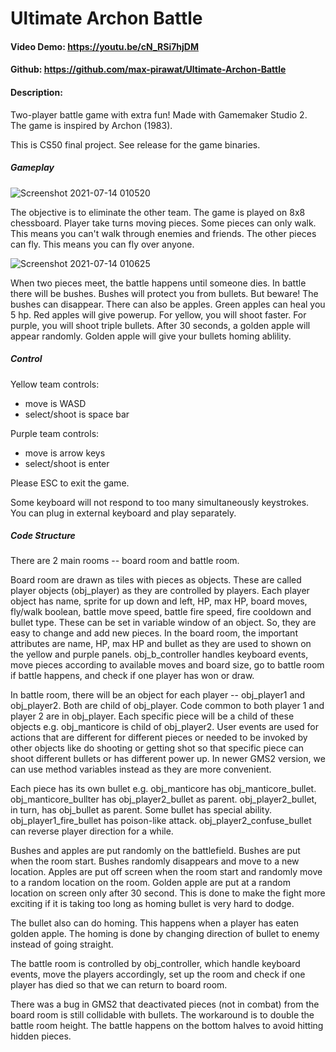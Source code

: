 # Ultimate Archon Battle
#### Video Demo: https://youtu.be/cN_RSi7hjDM
#### Github: https://github.com/max-pirawat/Ultimate-Archon-Battle
#### Description:
Two-player battle game with extra fun! Made with Gamemaker Studio 2. The game is inspired by Archon (1983).

This is CS50 final project. See release for the game binaries.

##### Gameplay

![Screenshot 2021-07-14 010520](https://user-images.githubusercontent.com/60696957/125503149-04f380c0-50a6-4615-9e97-ea0fe825f539.png)

The objective is to eliminate the other team. The game is played on 8x8 chessboard. Player take turns moving pieces. Some pieces can only walk.
This means you can't walk through enemies and friends. The other pieces can fly. This means you can fly over anyone.

![Screenshot 2021-07-14 010625](https://user-images.githubusercontent.com/60696957/125503178-31841b14-04a5-4b3d-b451-ab0d4f5b7546.png)

When two pieces meet, the battle happens until someone dies. In battle there will be bushes. Bushes will protect you from bullets. 
But beware! The bushes can disappear. There can also be apples. Green apples can heal you 5 hp. Red apples will give powerup. For yellow, you will shoot faster.
For purple, you will shoot triple bullets. After 30 seconds, a golden apple will appear randomly. Golden apple will give your bullets homing ablility.

##### Control

Yellow team controls:
- move is WASD
- select/shoot is space bar

Purple team controls:
- move is arrow keys
- select/shoot is enter

Please ESC to exit the game.

Some keyboard will not respond to too many simultaneously keystrokes. You can plug in external keyboard and play separately.

##### Code Structure

There are 2 main rooms -- board room and battle room.

Board room are drawn as tiles with pieces as objects. These are called player objects (obj_player) as they are controlled by players. Each player object
has name, sprite for up down and left, HP, max HP, board moves, fly/walk boolean, battle move speed, battle fire speed, fire cooldown and bullet type.
These can be set in variable window of an object. So, they are easy to change and add new pieces.
In the board room, the important attributes are name, HP, max HP and bullet as they are used to shown on the yellow and purple panels.
obj_b_controller handles keyboard events, move pieces according to available moves and board size, go to battle room if battle happens, and check if 
one player has won or draw.

In battle room, there will be an object for each player -- obj_player1 and obj_player2. Both are child of obj_player. Code common to both player 1 and player 2
are in obj_player. Each specific piece will be a child of these objects e.g. obj_manticore is child of obj_player2. User
events are used for actions that are different for different pieces or needed to be invoked by other objects like do shooting or getting shot so that 
specific piece can shoot different bullets or has different power up. In newer GMS2 version, we can use method variables instead as they are more convenient. 

Each piece has its own bullet e.g. obj_manticore has obj_manticore_bullet. obj_manticore_bullter has obj_player2_bullet as parent. obj_player2_bullet, in turn,
has obj_bullet as parent. Some bullet has special ability. obj_player1_fire_bullet has poison-like attack. obj_player2_confuse_bullet can reverse player direction 
for a while.

Bushes and apples are put randomly on the battlefield. Bushes are put when the room start. Bushes randomly disappears and move to a new location. Apples are 
put off screen when the room start and randomly move to a random location on the room. Golden apple are put at a random location on screen only after 30 second.
This is done to make the fight more exciting if it is taking too long as homing bullet is very hard to dodge.

The bullet also can do homing. This happens when a player has eaten golden apple. The homing is done by changing direction of bullet to enemy instead of going straight.

The battle room is controlled by obj_controller, which handle keyboard events, move the players accordingly, set up the room and check if one player has died so that we can return to board room.

There was a bug in GMS2 that deactivated pieces (not in combat) from the board room is still collidable with bullets. The workaround is to double the battle room height.
The battle happens on the bottom halves to avoid hitting hidden pieces. 
